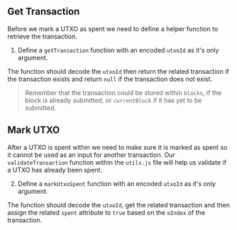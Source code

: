 ## Get Transaction

Before we mark a UTXO as spent we need to define a helper function to retrieve the transaction.

1. Define a `getTransaction` function with an encoded `utxoId` as it's only argument. 

The function should decode the `utxoId` then return the related transaction if the transaction exists and return `null` if the transaction does not exist.

> Remember that the transaction could be stored within `blocks`, if the block is already submitted, or `currentBlock` if it has yet to be submitted. 

## Mark UTXO

After a UTXO is spent within we need to make sure it is marked as spent so it cannot be used as an input for another transaction. Our `validateTransaction` function within the `utils.js` file will help us validate if a UTXO has already been spent.

2. Define a `markUtxoSpent` function with an encoded `utxoId` as it's only argument. 

The function should decode the `utxoId`, get the related transaction and then assign the related `spent` attribute to `true` based on the `oIndex` of the transaction.